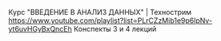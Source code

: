  Курс "ВВЕДЕНИЕ В АНАЛИЗ ДАННЫХ" | Технострим https://www.youtube.com/playlist?list=PLrCZzMib1e9p6lpNv-yt6uvHGyBxQncEh
 Конспекты 3 и 4 лекций 
